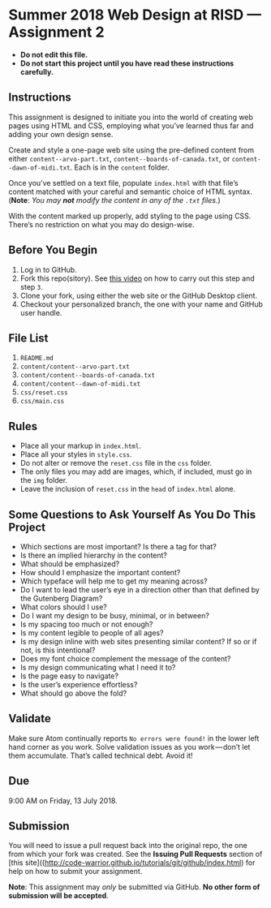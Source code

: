 # Summer 2018 Web Design at RISD — Assignment 2

* **Do not edit this file.**  
* **Do not start this project until you have read these instructions carefully.**

## Instructions
This assignment is designed to initiate you into the world of creating web pages using HTML and CSS, employing what you’ve learned thus far and adding your own design sense.

Create and style a one-page web site using the pre-defined content from either `content--arvo-part.txt`, `content--boards-of-canada.txt`, or `content--dawn-of-midi.txt`. Each is in the `content` folder.

Once you’ve settled on a text file, populate `index.html` with that file’s content matched with your careful and semantic choice of HTML syntax. (**Note**: *You may __not__ modify the content in any of the `.txt` files.*)

With the content marked up properly, add styling to the page using CSS. There’s no restriction on what you may do design-wise.

## Before You Begin
1. Log in to GitHub.
2. Fork this repo(sitory). See [this video](http://code-warrior.github.io/tutorials/git/github/forking-and-cloning-at-the-github-web-site/) on how to carry out this step and step `3`.
3. Clone your fork, using either the web site or the GitHub Desktop client.
4. Checkout your personalized branch, the one with your name and GitHub user handle.

## File List
1. `README.md`
2. `content/content--arvo-part.txt`
3. `content/content--boards-of-canada.txt`
4. `content/content--dawn-of-midi.txt`
5. `css/reset.css`
6. `css/main.css`

## Rules
* Place all your markup in `index.html`.
* Place all your styles in `style.css`.
* Do not alter or remove the `reset.css` file in the `css` folder.
* The only files you may add are images, which, if included, must go in the `img` folder.
* Leave the inclusion of `reset.css` in the `head` of `index.html` alone.

## Some Questions to Ask Yourself As You Do This Project
* Which sections are most important? Is there a tag for that?
* Is there an implied hierarchy in the content?
* What should be emphasized?
* How should I emphasize the important content?
* Which typeface will help me to get my meaning across?
* Do I want to lead the user’s eye in a direction other than that defined by the Gutenberg Diagram?
* What colors should I use?
* Do I want my design to be busy, minimal, or in between?
* Is my spacing too much or not enough?
* Is my content legible to people of all ages?
* Is my design inline with web sites presenting similar content? If so or if not, is this intentional?
* Does my font choice complement the message of the content?
* Is my design communicating what I need it to?
* Is the page easy to navigate?
* Is the user’s experience effortless?
* What should go above the fold?

## Validate
Make sure Atom continually reports `No errors were found!` in the lower left hand corner as you work. Solve validation issues as you work — don’t let them accumulate. That’s called technical debt. Avoid it!

## Due
9:00 AM on Friday, 13 July 2018.

## Submission
You will need to issue a pull request back into the original repo, the one from which your fork was created. See the **Issuing Pull Requests** section of [this site]((http://code-warrior.github.io/tutorials/git/github/index.html) for help on how to submit your assignment.

**Note**: This assignment may *only* be submitted via GitHub. **No other form of submission will be accepted**.
